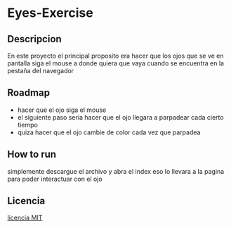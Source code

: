 # Eyes-Exercise
## Descripcion
En este proyecto el principal proposito era hacer que los ojos que se ve en pantalla siga el mouse a donde quiera que vaya cuando se encuentra en la pestaña del navegador
## Roadmap
* hacer que el ojo siga el mouse
* el siguiente paso seria hacer que el ojo llegara a parpadear cada cierto tiempo
* quiza hacer que el ojo cambie de color cada vez que parpadea
## How to run
simplemente descargue el archivo y abra el index eso lo llevara a la pagina para poder interactuar con el ojo
## Licencia
[licencia MIT](https://github.com/Scripta-jortiz/Eyes-Exercise?tab=MIT-1-ov-file)
